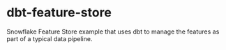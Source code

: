 # dbt-feature-store
Snowflake Feature Store example that uses dbt to manage the features as part of a typical data pipeline. 
